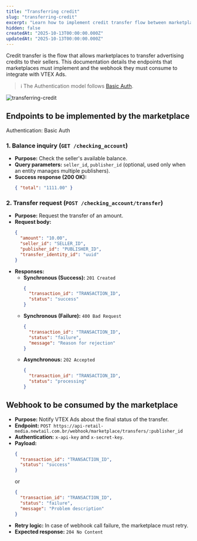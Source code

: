 ```yaml
---
title: "Transferring credit"
slug: "transferring-credit"
excerpt: "Learn how to implement credit transfer flow between marketplaces and sellers in VTEX Ads."
hidden: false
createdAt: "2025-10-13T00:00:00.000Z"
updatedAt: "2025-10-13T00:00:00.000Z"
---
```

Credit transfer is the flow that allows marketplaces to transfer advertising credits to their sellers. This documentation details the endpoints that marketplaces must implement and the webhook they must consume to integrate with VTEX Ads.

> ℹ️ The Authentication model follows [Basic Auth](https://developers.vtex.com/docs/guides/integrating-vtex-ads-with-external-marketplaces#vtex-ads-to-marketplace).

![transferring-credit](https://cdn.jsdelivr.net/gh/vtexdocs/dev-portal-content@main/docs/guides/VTEX%20Ads/transferring-credit.png)

## Endpoints to be implemented by the marketplace

Authentication: Basic Auth

### 1. Balance inquiry (`GET /checking_account`)
   - **Purpose:** Check the seller's available balance.
   - **Query parameters:** `seller_id`, `publisher_id` (optional, used only when an entity manages multiple publishers).
   - **Success response (200 OK):**
     ```json
     { "total": "1111.00" }
     ```

### 2. Transfer request (`POST /checking_account/transfer`)
   - **Purpose:** Request the transfer of an amount.
   - **Request body:**
     ```json
     {
       "amount": "10.00",
       "seller_id": "SELLER_ID",
       "publisher_id": "PUBLISHER_ID",
       "transfer_identity_id": "uuid"
     }
     ```
   - **Responses:**
     - **Synchronous (Success):** `201 Created`
       ```json
       {
         "transaction_id": "TRANSACTION_ID",
         "status": "success"
       }
       ```
     - **Synchronous (Failure):** `400 Bad Request`
       ```json
       {
         "transaction_id": "TRANSACTION_ID",
         "status": "failure",
         "message": "Reason for rejection"
       }
       ```
     - **Asynchronous:** `202 Accepted`
       ```json
       {
         "transaction_id": "TRANSACTION_ID",
         "status": "processing"
       }
       ```

## Webhook to be consumed by the marketplace

- **Purpose:** Notify VTEX Ads about the final status of the transfer.
- **Endpoint:** `POST https://api-retail-media.newtail.com.br/webhook/marketplace/transfers/:publisher_id`
- **Authentication:** `x-api-key` and `x-secret-key`.
- **Payload:**
  ```json
  {
    "transaction_id": "TRANSACTION_ID",
    "status": "success"
  }
  ```
  or
  ```json
  {
    "transaction_id": "TRANSACTION_ID",
    "status": "failure",
    "message": "Problem description"
  }
  ```
- **Retry logic:** In case of webhook call failure, the marketplace must retry.
- **Expected response:** `204 No Content`
